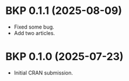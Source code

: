 # BKP 0.1.1 (2025-08-09)

* Fixed some bug.
* Add two articles.

# BKP 0.1.0 (2025-07-23)

* Initial CRAN submission.
